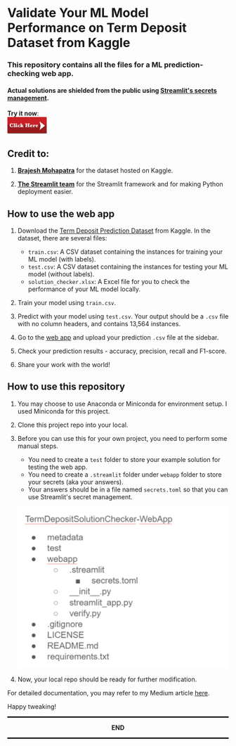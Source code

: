 # Validate Your ML Model Performance on Term Deposit Dataset from Kaggle

### This repository contains all the files for a ML prediction-checking web app.
#### Actual solutions are shielded from the public using [Streamlit's secrets management](https://docs.streamlit.io/en/stable/deploy_streamlit_app.html#secrets-management).

**Try it now**:\
<a href="https://share.streamlit.io/yuenherny/termdepositsolutionchecker-webapp/main/webapp/streamlit_app.py">
<img src="metadata/clickhere.png" width="90">
</a>

## Credit to:
1. [**Brajesh Mohapatra**](https://github.com/brajeshmohapatra) for the dataset hosted on Kaggle.

2. [**The Streamlit team**](https://streamlit.io/) for the Streamlit framework and for making Python deployment easier.

## How to use the web app

1. Download the [Term Deposit Prediction Dataset](https://www.kaggle.com/brajeshmohapatra/term-deposit-prediction-data-set)
from Kaggle. In the dataset, there are several files:
   - `train.csv`: A CSV dataset containing the instances for training your ML model (with labels).
   - `test.csv`: A CSV dataset containing the instances for testing your ML model (without labels).
   - `solution_checker.xlsx`: A Excel file for you to check the performance of your ML model locally.
    
2. Train your model using `train.csv`.

3. Predict with your model using `test.csv`. Your output should be a `.csv` file with no column headers, and contains 
   13,564 instances.
   
4. Go to the [web app](https://share.streamlit.io/yuenherny/termdepositsolutionchecker-webapp/main/webapp/streamlit_app.py)
and upload your prediction `.csv` file at the sidebar.
   
5. Check your prediction results - accuracy, precision, recall and F1-score.

6. Share your work with the world!

## How to use this repository

1. You may choose to use Anaconda or Miniconda for environment setup. I used Miniconda for this project.

2. Clone this project repo into your local.

3. Before you can use this for your own project, you need to perform some manual steps.

   - You need to create a `test` folder to store your example solution for testing the web app.
   - You need to create a `.streamlit` folder under `webapp` folder to store your secrets (aka your answers).
   - Your answers should be in a file named `secrets.toml` so that you can use Streamlit's secret management.
   
   <p align="center">
      <img src="metadata/TermDepoSol_ProjectStructure.png">
   </p>
   
4. Now, your local repo should be ready for further modification.

For detailed documentation, you may refer to my Medium 
article [here](https://yuenherny.medium.com/developing-a-ml-model-performance-validation-web-app-using-streamlit-97eb70d8d31).

Happy tweaking!

<hr style="border:1px solid"> </hr>
<p align="center">
   <b>END</b>
</p>
<hr style="border:1px solid"> </hr>